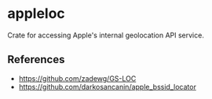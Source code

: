 # appleloc

Crate for accessing Apple's internal geolocation API service.

## References

- https://github.com/zadewg/GS-LOC
- https://github.com/darkosancanin/apple_bssid_locator

